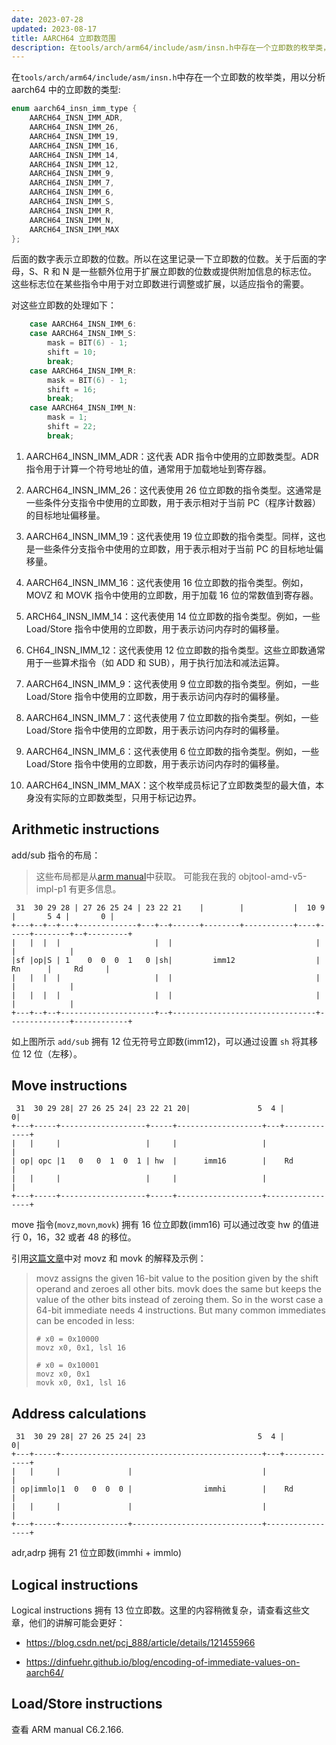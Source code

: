 ```yaml
---
date: 2023-07-28
updated: 2023-08-17
title: AARCH64 立即数范围
description: 在tools/arch/arm64/include/asm/insn.h中存在一个立即数的枚举类，用以分析 aarch64 中的立即数的类型":"
---
```


在`tools/arch/arm64/include/asm/insn.h`中存在一个立即数的枚举类，用以分析 aarch64 中的立即数的类型:

```c
enum aarch64_insn_imm_type {
	AARCH64_INSN_IMM_ADR,
	AARCH64_INSN_IMM_26,
	AARCH64_INSN_IMM_19,
	AARCH64_INSN_IMM_16,
	AARCH64_INSN_IMM_14,
	AARCH64_INSN_IMM_12,
	AARCH64_INSN_IMM_9,
	AARCH64_INSN_IMM_7,
	AARCH64_INSN_IMM_6,
	AARCH64_INSN_IMM_S,
	AARCH64_INSN_IMM_R,
	AARCH64_INSN_IMM_N,
	AARCH64_INSN_IMM_MAX
};
```

后面的数字表示立即数的位数。所以在这里记录一下立即数的位数。关于后面的字母，S、R 和 N 是一些额外位用于扩展立即数的位数或提供附加信息的标志位。
这些标志位在某些指令中用于对立即数进行调整或扩展，以适应指令的需要。

对这些立即数的处理如下：

```c
	case AARCH64_INSN_IMM_6:
	case AARCH64_INSN_IMM_S:
		mask = BIT(6) - 1;
		shift = 10;
		break;
	case AARCH64_INSN_IMM_R:
		mask = BIT(6) - 1;
		shift = 16;
		break;
	case AARCH64_INSN_IMM_N:
		mask = 1;
		shift = 22;
		break;
```

1. AARCH64_INSN_IMM_ADR：这代表 ADR 指令中使用的立即数类型。ADR
   指令用于计算一个符号地址的值，通常用于加载地址到寄存器。

2. AARCH64_INSN_IMM_26：这代表使用 26 位立即数的指令类型。这通常是一些条件分支指令中使用的立即数，用于表示相对于当前
   PC（程序计数器）的目标地址偏移量。

3. AARCH64_INSN_IMM_19：这代表使用 19
   位立即数的指令类型。同样，这也是一些条件分支指令中使用的立即数，用于表示相对于当前 PC 的目标地址偏移量。

4. AARCH64_INSN_IMM_16：这代表使用 16 位立即数的指令类型。例如，MOVZ 和 MOVK 指令中使用的立即数，用于加载 16
   位的常数值到寄存器。

5. ARCH64_INSN_IMM_14：这代表使用 14 位立即数的指令类型。例如，一些 Load/Store
   指令中使用的立即数，用于表示访问内存时的偏移量。

6. CH64_INSN_IMM_12：这代表使用 12 位立即数的指令类型。这些立即数通常用于一些算术指令（如 ADD 和
   SUB），用于执行加法和减法运算。

7. AARCH64_INSN_IMM_9：这代表使用 9 位立即数的指令类型。例如，一些 Load/Store
   指令中使用的立即数，用于表示访问内存时的偏移量。

8. AARCH64_INSN_IMM_7：这代表使用 7 位立即数的指令类型。例如，一些 Load/Store
   指令中使用的立即数，用于表示访问内存时的偏移量。

9. AARCH64_INSN_IMM_6：这代表使用 6 位立即数的指令类型。例如，一些 Load/Store
   指令中使用的立即数，用于表示访问内存时的偏移量。

10. AARCH64_INSN_IMM_MAX：这个枚举成员标记了立即数类型的最大值，本身没有实际的立即数类型，只用于标记边界。

## Arithmetic instructions

add/sub 指令的布局：

> 这些布局都是从[arm manual](https://developer.arm.com/documentation/ddi0596/2020-12?lang=en)中获取。
> 可能我在我的 objtool-amd-v5-impl-p1 有更多信息。

```
 31  30 29 28 | 27 26 25 24 | 23 22 21    |        |           |  10 9    |       5 4 |       0 |
+---+--+--+---+-------------+---+--+------+--------+-----------+----+-----+--------+--+---------+
|   |  |  |                     |  |                                |              |            |
|sf |op|S | 1    0  0  0  1   0 |sh|         imm12                  |      Rn      |     Rd     |
|   |  |  |                     |  |                                |              |            |
|   |  |  |                     |  |                                |              |            |
+---+--+--+---------------------+--+--------------------------------+--------------+------------+
```

如上图所示 `add/sub` 拥有 12 位无符号立即数(imm12)，可以通过设置 `sh` 将其移位 12 位（左移）。

## Move instructions

```
 31  30 29 28| 27 26 25 24| 23 22 21 20|               5  4 |            0|
+---+-----+-------------------+-----+-------------------+---+-------------+
|   |     |                   |     |                   |                 |
| op| opc |1   0   0  1  0  1 | hw  |      imm16        |    Rd           |
|   |     |                   |     |                   |                 |
+---+-----+-------------------+-----+-------------------+-----------------+
```

move 指令(`movz`,`movn`,`movk`) 拥有 16 位立即数(imm16) 可以通过改变 hw 的值进行 0，16，32
或者 48 的移位。

引用[这篇文章](https://dinfuehr.github.io/blog/encoding-of-immediate-values-on-aarch64/)中对 movz 和 movk 的解释及示例：

> movz assigns the given 16-bit value to the position given by the shift operand and zeroes all other bits.
> movk does the same but keeps the value of the other bits instead of zeroing them.
> So in the worst case a 64-bit immediate needs 4 instructions.
> But many common immediates can be encoded in less:
>
> ```
> # x0 = 0x10000
> movz x0, 0x1, lsl 16
>
> # x0 = 0x10001
> movz x0, 0x1
> movk x0, 0x1, lsl 16
> ```

## Address calculations

```
 31  30 29 28| 27 26 25 24| 23                         5  4 |            0|
+---+-----+---------------------------------------------+---+-------------+
|   |     |               |                             |                 |
| op|immlo|1  0   0  0  0 |                immhi        |    Rd           |
|   |     |               |                             |                 |
+---+-----+---------------+-----------------------------+-----------------+
```

adr,adrp 拥有 21 位立即数(immhi + immlo)

## Logical instructions

Logical instructions 拥有 13 位立即数。这里的内容稍微复杂，请查看这些文章，他们的讲解可能会更好：

- https://blog.csdn.net/pcj_888/article/details/121455966

- https://dinfuehr.github.io/blog/encoding-of-immediate-values-on-aarch64/

## Load/Store instructions

查看 ARM manual C6.2.166.
